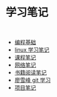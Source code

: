 <html>
<head>
 <meta charset="utf-8">
    <body class="body">
        <div class="head"  >
            <h1>学习笔记</h1>
            <br>
            <form action="/cgi/echoServer" method="GET" >
                <div >
                    <ul>
                    <li><a href="">编程基础</a></li>
                    <li><a href="">linux 学习笔记</a></li>
                    <li><a href="">课程笔记</a></li>
                    <li><a href="">网络笔记</a></li>
                    <li><a href="">书籍阅读笔记</a></li>
                    <li><a href="">廖雪峰 git 学习</a></li>
                    <li><a href="">项目笔记</a></li>
                    </ul>
                </div>
            </form>
        </div>
    </body>
</html>

